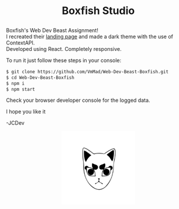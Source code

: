 # <p align=center>Boxfish Studio</p>

Boxfish's Web Dev Beast Assignment!</br>
I recreated their <a href="https://boxfish.studio/">landing page</a> and made a dark theme with the use of ContextAPI. </br>
Developed using React. Completely responsive.

To run it just follow these steps in your console:
    
    $ git clone https://github.com/VmMad/Web-Dev-Beast-Boxfish.git
    $ cd Web-Dev-Beast-Boxfish
    $ npm i
    $ npm start

Check your browser developer console for the logged data.

I hope you like it

-JCDev

<p align="center"><img src="https://github.com/VmMad/vmmad/blob/main/assets/mask%20inverted.svg?short_path=ce098bd" width="200" height="200"/></p>
